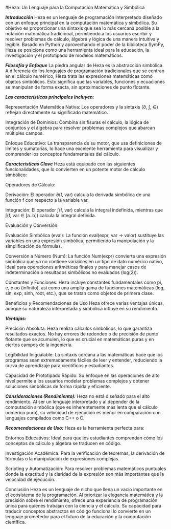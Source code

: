 #Heza: Un Lenguaje para la Computación Matemática y Simbólica

***Introducción***
Heza es un lenguaje de programación interpretado diseñado con un enfoque principal en la computación matemática y simbólica. Su objetivo es proporcionar una sintaxis que sea lo más cercana posible a la notación matemática tradicional, permitiendo a los usuarios escribir y resolver problemas de cálculo, álgebra y lógica de una manera intuitiva y legible. Basado en Python y aprovechando el poder de la biblioteca SymPy, Heza se posiciona como una herramienta ideal para la educación, la investigación y el prototipado de modelos matemáticos.

***Filosofía y Enfoque***
La piedra angular de Heza es la abstracción simbólica. A diferencia de los lenguajes de programación tradicionales que se centran en el cálculo numérico, Heza trata las expresiones matemáticas como objetos simbólicos. Esto significa que las variables, funciones y ecuaciones se manipulan de forma exacta, sin aproximaciones de punto flotante.

***Las características principales incluyen:***

Representación Matemática Nativa: Los operadores y la sintaxis (∂, ∫, ∈) reflejan directamente su significado matemático.

Integración de Dominios: Combina sin fisuras el cálculo, la lógica de conjuntos y el álgebra para resolver problemas complejos que abarcan múltiples campos.

Enfoque Educativo: La transparencia de su motor, que usa definiciones de límites y sumatorias, lo hace una excelente herramienta para visualizar y comprender los conceptos fundamentales del cálculo.

***Características Clave***
Heza está equipado con las siguientes funcionalidades, que lo convierten en un potente motor de cálculo simbólico:

Operadores de Cálculo:

Derivación: El operador ∂(f, var) calcula la derivada simbólica de una función f con respecto a la variable var.

Integración: El operador ∫(f, var) calcula la integral indefinida, mientras que ∫(f, var ∈ [a..b]) calcula la integral definida.

Evaluación y Conversión:

Evaluación Simbólica (eval): La función eval(expr, var → valor) sustituye las variables en una expresión simbólica, permitiendo la manipulación y la simplificación de fórmulas.

Conversión a Número (Num): La función Num(expr) convierte una expresión simbólica que ya no contiene variables en un tipo de dato numérico nativo, ideal para operaciones aritméticas finales y para manejar casos de indeterminación o resultados simbólicos no evaluados (log(2)).

Constantes y Funciones: Heza incluye constantes fundamentales como pi, e, e oo (infinito), así como una amplia gama de funciones matemáticas (log, sin, exp, sinh, root, etc.), que se tratan como objetos de primera clase.

Beneficios y Recomendaciones de Uso
Heza ofrece varias ventajas únicas, aunque su naturaleza interpretada y simbólica influye en su rendimiento.

***Ventajas:***

Precisión Absoluta: Heza realiza cálculos simbólicos, lo que garantiza resultados exactos. No hay errores de redondeo o de precisión de punto flotante que se acumulen, lo que es crucial en matemáticas puras y en ciertos campos de la ingeniería.

Legibilidad Inigualable: La sintaxis cercana a las matemáticas hace que los programas sean extremadamente fáciles de leer y entender, reduciendo la curva de aprendizaje para científicos y estudiantes.

Capacidad de Prototipado Rápido: Su enfoque en las operaciones de alto nivel permite a los usuarios modelar problemas complejos y obtener soluciones simbólicas de forma rápida y eficiente.

***Consideraciones (Rendimiento):***
Heza no está diseñado para el alto rendimiento. Al ser un lenguaje interpretado y al depender de la computación simbólica (que es inherentemente más lenta que el cálculo numérico puro), su velocidad de ejecución es menor en comparación con lenguajes compilados como C++ o C.

***Recomendaciones de Uso:***
Heza es la herramienta perfecta para:

Entornos Educativos: Ideal para que los estudiantes comprendan cómo los conceptos de cálculo y álgebra se traducen en código.

Investigación Académica: Para la verificación de teoremas, la derivación de fórmulas o la manipulación de expresiones complejas.

Scripting y Automatización: Para resolver problemas matemáticos puntuales donde la exactitud y la claridad de la expresión son más importantes que la velocidad de ejecución.

Conclusión
Heza es un lenguaje de nicho que llena un vacío importante en el ecosistema de la programación. Al priorizar la elegancia matemática y la precisión sobre el rendimiento, ofrece una experiencia de programación única para quienes trabajan con la ciencia y el cálculo. Su capacidad para traducir conceptos abstractos en código funcional lo convierte en un lenguaje prometedor para el futuro de la educación y la computación científica.
